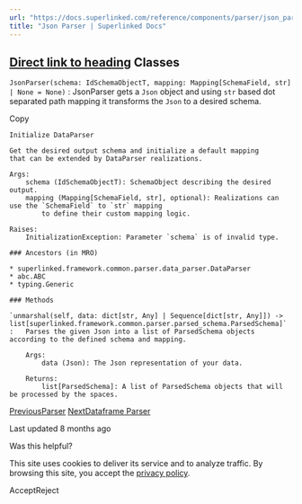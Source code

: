 ```yaml
---
url: "https://docs.superlinked.com/reference/components/parser/json_parser"
title: "Json Parser | Superlinked Docs"
---
```


## [Direct link to heading](https://docs.superlinked.com/reference/components/parser/json_parser\#classes)    Classes

`JsonParser(schema: IdSchemaObjectT, mapping: Mapping[SchemaField, str] | None = None)` : JsonParser gets a `Json` object and using `str` based dot separated path mapping it transforms the `Json` to a desired schema.

Copy

```inline-grid min-w-full grid-cols-[auto_1fr] [count-reset:line] print:whitespace-pre-wrap
Initialize DataParser

Get the desired output schema and initialize a default mapping
that can be extended by DataParser realizations.

Args:
    schema (IdSchemaObjectT): SchemaObject describing the desired output.
    mapping (Mapping[SchemaField, str], optional): Realizations can use the `SchemaField` to `str` mapping
        to define their custom mapping logic.

Raises:
    InitializationException: Parameter `schema` is of invalid type.

### Ancestors (in MRO)

* superlinked.framework.common.parser.data_parser.DataParser
* abc.ABC
* typing.Generic

### Methods

`unmarshal(self, data: dict[str, Any] | Sequence[dict[str, Any]]) ‑> list[superlinked.framework.common.parser.parsed_schema.ParsedSchema]`
:   Parses the given Json into a list of ParsedSchema objects according to the defined schema and mapping.

    Args:
        data (Json): The Json representation of your data.

    Returns:
        list[ParsedSchema]: A list of ParsedSchema objects that will be processed by the spaces.
```

[PreviousParser](https://docs.superlinked.com/reference/components/parser) [NextDataframe Parser](https://docs.superlinked.com/reference/components/parser/dataframe_parser)

Last updated 8 months ago

Was this helpful?

This site uses cookies to deliver its service and to analyze traffic. By browsing this site, you accept the [privacy policy](https://superlinked.com/policies/privacy-policy).

AcceptReject